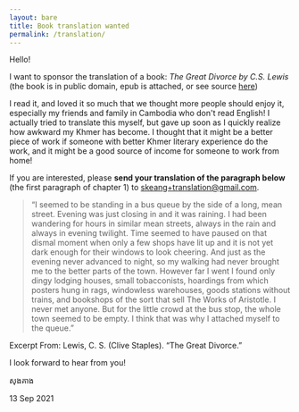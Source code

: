 ```yaml
---
layout: bare
title: Book translation wanted
permalink: /translation/
---
```

Hello!

I want to sponsor the translation of a book: _The Great Divorce by C.S. Lewis_ (the book is in public domain, epub is attached, or see source [here](https://www.fadedpage.com/showbook.php?pid=20140726))

 I read it, and loved it so much that we thought more people should enjoy it, especially my friends and family in Cambodia who don't read English! 
 I actually tried to translate this myself, but gave up soon as I quickly realize how awkward my Khmer has become. I thought that it might be a better piece of work if someone with better Khmer literary experience do the work, and it might be a good source of income for someone to work from home!

If you are interested, please **send your translation of the paragraph below** (the first paragraph of chapter 1) to [skeang+translation@gmail.com](mailto:skeang+translation@gmail.com).

> “I seemed to be standing in a bus queue by the side of a long, mean street. Evening was just closing in and it was raining. I had been wandering for hours in similar mean streets, always in the rain and always in evening twilight. Time seemed to have paused on that dismal moment when only a few shops have lit up and it is not yet dark enough for their windows to look cheering. And just as the evening never advanced to night, so my walking had never brought me to the better parts of the town. However far I went I found only dingy lodging houses, small tobacconists, hoardings from which posters hung in rags, windowless warehouses, goods stations without trains, and bookshops of the sort that sell The Works of Aristotle. I never met anyone. But for the little crowd at the bus stop, the whole town seemed to be empty. I think that was why I attached myself to the queue.”

Excerpt From: Lewis, C. S. (Clive Staples). “The Great Divorce.” 

I look forward to hear from you!

សុងគាង

13 Sep 2021
